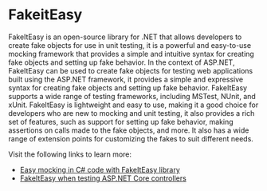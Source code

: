 # FakeitEasy

FakeItEasy is an open-source library for .NET that allows developers to create fake objects for use in unit testing, it is a powerful and easy-to-use mocking framework that provides a simple and intuitive syntax for creating fake objects and setting up fake behavior. In the context of ASP.NET, FakeItEasy can be used to create fake objects for testing web applications built using the ASP.NET framework, it provides a simple and expressive syntax for creating fake objects and setting up fake behavior. FakeItEasy supports a wide range of testing frameworks, including MSTest, NUnit, and xUnit. FakeItEasy is lightweight and easy to use, making it a good choice for developers who are new to mocking and unit testing, it also provides a rich set of features, such as support for setting up fake behavior, making assertions on calls made to the fake objects, and more. It also has a wide range of extension points for customizing the fakes to suit different needs.

Visit the following links to learn more:

- [Easy mocking in C# code with FakeItEasy library](https://devislandblog.wordpress.com/2018/05/09/easy-mocking-in-c-code-with-fakeiteasy-library/)
- [FakeItEasy when testing ASP.NET Core controllers](https://stackoverflow.com/questions/56170818/how-to-fake-an-interface-method-dynamically-with-fakeiteasy-when-testing-asp-net)